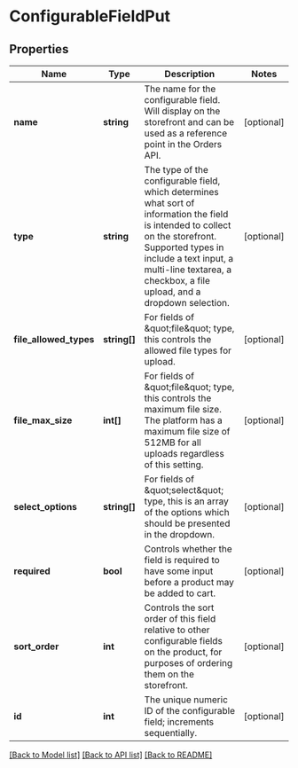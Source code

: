 # ConfigurableFieldPut

## Properties
Name | Type | Description | Notes
------------ | ------------- | ------------- | -------------
**name** | **string** | The name for the configurable field. Will display on the storefront and can be used as a reference point in the Orders API. | [optional] 
**type** | **string** | The type of the configurable field, which determines what sort of information the field is intended to collect on the storefront. Supported types in include a text input, a multi-line textarea, a checkbox, a file upload, and a dropdown selection. | [optional] 
**file_allowed_types** | **string[]** | For fields of \&quot;file\&quot; type, this controls the allowed file types for upload. | [optional] 
**file_max_size** | **int[]** | For fields of \&quot;file\&quot; type, this controls the maximum file size. The platform has a maximum file size of 512MB for all uploads regardless of this setting. | [optional] 
**select_options** | **string[]** | For fields of \&quot;select\&quot; type, this is an array of the options which should be presented in the dropdown. | [optional] 
**required** | **bool** | Controls whether the field is required to have some input before a product may be added to cart. | [optional] 
**sort_order** | **int** | Controls the sort order of this field relative to other configurable fields on the product, for purposes of ordering them on the storefront. | [optional] 
**id** | **int** | The unique numeric ID of the configurable field; increments sequentially. | [optional] 

[[Back to Model list]](../README.md#documentation-for-models) [[Back to API list]](../README.md#documentation-for-api-endpoints) [[Back to README]](../README.md)


